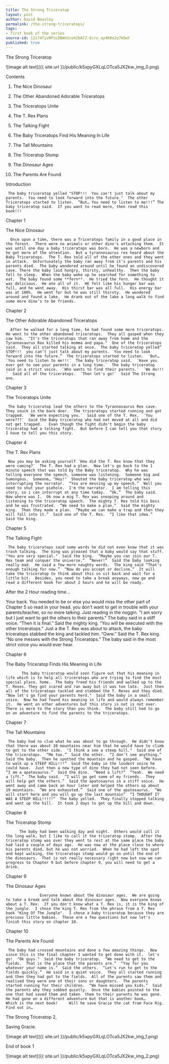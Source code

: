 ```yaml
---
title: The Strong Triceratop
layout: post
author: David Beasley
permalink: /the-strong-triceratops/
tags:
- first book of the series
source-id: 12i74TyvRPiLDBWeSco42bACZ-Ecru_ay4K0a2y7kOwY
published: true
---
```

The Strong Triceratop

![image alt text]({{ site.url }}/public/k5xpyGXLqLOTca5JX2kw_img_0.png)

Contents

1. The Nice Dinosaur

2. The Other Abandoned Adorable Triceratops

3. The Triceratops Unite

4. The T. Rex Plans

5. The Talking Fight

6. The Baby Triceratops Find His Meaning In Life

7. The Tall Mountains

8. The Triceratop Stomp

9. The Dinosaur Ages

10. The Parents Are Found

Introduction

     The baby triceratop yelled "STOP!!!  You can't just talk about my parents.  You need to look forward into the future."  The other Triceratops started to listen.  “But… You need to listen to me!!!” The baby triceratop said.  If you want to read more, then read this book!!!

Chapter 1 

The Nice Dinosaur

      Once upon a time, there was a Triceratops family in a good place in the forest.  There were no animals or other dino's attacking them.  It was until one day a baby triceratops was born.  He was a newborn and he got more of the attention.  But a tyrannosaurus rex heard about the Baby Triceratops.  The T. Rex told all of the other ones and they went in attack.  Unfortunately the baby ran away from it’s parents and his parents died.  The baby wondered around until he found an undiscovered cave. There the baby laid hungry, thirsty, unhealthy.  Then the baby fell to sleep.  When the baby woke up he searched for something to eat.  The baby found some **fern**.  He tried the fern.  He thought it was delicious.  He ate all of it.  HE felt like his hunger bar was full, and he went away.  His thirst bar was all full.  His energy bar was at 100%.  He went for but he was still thirsty.  He wondered around and found a lake.  He drank out of the lake a long walk to find some more dino’s to be friends.

Chapter 2

The Other Adorable Abandoned Triceratops

      After he walked for a long time, he had found some more triceratops.  He went to the other abandoned triceratops.  They all gasped when they saw him.  "It's the triceratops that ran away from home and the Tyrannosaurus Rex killed his momma and papa."  One of the triceratops said.  They all started talking at once.  The baby triceratop yelled” STOP!!!  you can’t just talk about my parents.  You need to look forward into the future.”  The triceratops started to listen.  ¨But…  ¨You need to listen to me!!!¨  The baby triceratop said.  ¨Have you ever got to see your parents in a long time.¨  The baby triceratop said in a strict voice.  ¨Who wants to find their parents.¨  ¨We do!!!¨  Said all of the triceratops.  ¨Then let's go!¨  Said The Strong one.  

Chapter 3

The Triceratops Unite

     The baby triceratop lead the others to the Tyrannosaurus Rex cave.  They snuck in the back door.  The triceratops started running and got trapped.  ¨We were expecting you.¨  Said one of the T. Rex.  ¨You were???¨  Said the Baby triceratop who had not moved at all and did not get trapped.   Evan though the fight didn't begin the baby triceratop had a talking fight.  But before I can tell you that story I have to tell you this story.

Chapter 4

The T. Rex Plans

     Now you may be asking yourself ¨How did the T. Rex know that they were coming?¨  The T. Rex had a plan.  Now let's go back to the 1 minute speech that was told by the Baby triceratop.  Why he was telling everyone the speech, someone was listening.  Someone big and humongous.  Someone… "Hey!"  Shouted the baby triceratop who was interrupting the narrator.  “You are messing up my speech.”  Well you need to shut your piehole.  I'm the narrator.  I am telling this story, so i can interrupt at any time today.  “Ok.”  The baby said.  Now where was I.  Ok now a mig T. Rex was snooping around and listening to the triceratop speech.  The mighty T. Rex told his boss and he was frustrated.  “We need to make a plan.”  Said the mighty king.  Then they made a plan.  “Maybe we can make a trap and then they will fall into it.”  Said one of the T. Rex.  “I like that idea.”  Said the king.

Chapter 5

The Talking Fight

     The baby triceratops said some words he did not even know that it was trash talking.  The king was pleased that a baby would say that stuff.  "You are very special."  Said the king.  “Maybe you can join our T. Rex team and conquer the universe.”  “Never!”  Said the baby looking really mad.  He said a few more naughty words.  The king said “That's enough talking for now.”  “Now do you accept or decline.”  It will take the triceratop to think about this so sit back and wait for a little bit.  Besides, you need to take a break anyways, now go and read a different book for about 2 hours and he will be ready.  

 After the 2 Hour reading time... 

Your back.  You needed to be or else you would miss the other part of Chapter 5 so read in your head.  you don't want to get in trouble with your parents/teacher, so no more talking.  Just reading in the noggin.  "I am sorry but I just want to get the others to their parents."  The baby said in a stiff voice.  “Then it is final.”  Said the mighty king.  “You will be executed with the other triceratops.”  Just a the T. Rex was about to attack, the baby triceratops stabbed the king and tackled him.  “Oww.”  Said the T. Rex king.  “No one messes with the Strong Triceratops.”  The baby said in the most strict voice you would ever hear.

Chapter 6

The Baby Triceratop Finds His Meaning in Life

           The baby triceratop would soon figure out that his meaning in life which is to help all triceratops who are trying to find the most special place, home.  The baby freed his friends and walked up to the T. Rexes. They got scared and ran away but it was too late.  Just then all of the triceratops tackled and stabbed the T. Rexes and they died.  "Now let's go find your parents herd."  Said the baby in a small voice.  Now he had found his meaning in life and would always remember it.  He went on other adventures but this story is not is not over.  There is more to the story than you think.  The baby still had to go on an adventure to find the parents to the triceratops.

Chapter 7

The Tall Mountains

     The baby had no clue what he was about to go through.  He didn't know that there was about 20 mountains near him that he would have to climb to get to the other side.  "I think a see a steep hill."  Said one of the triceratops.  “Me too.”  Said the other.  “I don’t see anything.”  Said the baby.  Then he spotted the mountain and he gasped.  “We have to walk up a STEEP HILL!!!”  Said the baby in the loudest voice he could have.  Just then a new type of dino they had not seen before.  “I am a apatosaurus.”  Said the dino.  “Need a lift?”  “Yeah.  We need a lift.”  The baby said.  “I will go get some of my friends.  They will help get the others.”  Said the apatosaurus in a stiff voice.  He went away and came back an hour later and helped the others op about 19 mountains.  “We are exhausted.”  Said one of the apatosaurus.  “We will start here and you will go up the last mountain”  “I THOUGHT IT WAS A STEEP HILL!!!!!”  The baby yelled.  They finally stopped talking and went up the hill.  It took 2 days to get up the hill and down.

Chapter 8

The Triceratop Stomp

          The baby had been walking day and night.  Others would call it the long walk, but I like to call it the triceratop stomp.  After the triceratop stomp was over they went to rest at the same place the baby had laid a couple of days ago.  He was now at the place close to where his parents died, but he was not worried.  When he had left the spot and kept walking, the triceratops stomp would go on until the end of the dinosaurs.  That is not really necessary right now but now we can progress to Chapter 9 but before chapter 9, you will need to get a drink.

Chapter 9

The Dinosaur Ages  

                   Everyone knows about the dinosaur ages.  We are going to take a break and talk about the dinosaur ages.  Now everyone knows about a T. Rex.  If you don't know what a T. Rex is, it is the king of the jungle.  I chose the king T. Rex from the phrase from a T. Rex book "King Of The Jungle".  I chose a baby triceratop because they are precious little babies.  These are a few questions but now let's finish this story on chapter 10.

Chapter 10

The Parents Are Found

     The baby had crossed mountains and done a few amazing things.  Now since this is the final chapter I wanted to get done with it.  let's go!  "Ok guys."  Said the baby triceratop.  “We need to get to the fields.  That is the place that the parents are.”  “Yay for you whatever your name is.”  Said the others.  “Let's run to get to the fields quickly.”  He said in a quiet voice.  They all started running and then they had got to the fields.  All of the parents saw them and realised they were one of their sons or daughters.  The parents started running for their children.  “We have missed you kids.”  Said the parents why they sobbed quietly.  Once the babies pointed to the one that had saved them and taken  them to their parents he was gone.  He had gone on a different adventure but that is another book…     Which is the next book!     Will he save Gracie the cat from Face Rig.  Find out in…

The Strong Triceratop 2,

Saving Gracie.  

![image alt text]({{ site.url }}/public/k5xpyGXLqLOTca5JX2kw_img_1.png)

End of book 1    

  ![image alt text]({{ site.url }}/public/k5xpyGXLqLOTca5JX2kw_img_2.png)


